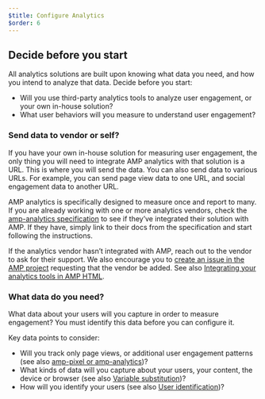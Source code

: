 ```yaml
---
$title: Configure Analytics
$order: 6
---
```


## Decide before you start

All analytics solutions are built upon knowing what data you need,
and how you intend to analyze that data. Decide before you start:

* Will you use third-party analytics tools to analyze user engagement,
or your own in-house solution?
* What user behaviors will you measure to understand user engagement?

### Send data to vendor or self?

If you have your own in-house solution for measuring user engagement,
the only thing you will need to integrate AMP analytics with that solution is a URL.
This is where you will send the data.
You can also send data to various URLs.
For example, you can send page view data to one URL,
and social engagement data to another URL.

AMP analytics is specifically designed to measure once and report to many.
If you are already working with one or more analytics vendors,
check the
[amp-analytics specification](/docs/reference/extended/amp-analytics.html)
to see if they’ve integrated their solution with AMP.
If they have, simply link to their docs from the specification
and start following the instructions.

If the analytics vendor hasn’t integrated with AMP,
reach out to the vendor to ask for their support.
We also encourage you to [create an issue in the AMP project](https://github.com/ampproject/amphtml/issues/new)
requesting that the vendor be added.
See also
[Integrating your analytics tools in AMP HTML](https://github.com/ampproject/amphtml/blob/master/extensions/amp-analytics/integrating-analytics.md).

### What data do you need?

What data about your users will you capture in order to measure engagement?
You must identify this data before you can configure it.

Key data points to consider:

* Will you track only page views, or additional user engagement patterns
(see also [amp-pixel or amp-analytics](/docs/guides/analytics/analytics_basics.html#use-amp-pixel-or-amp-analytics))?
* What kinds of data will you capture about your users, your content,
the device or browser (see also [Variable substitution](/docs/guides/analytics/analytics_basics.html#variable-substitution))?
* How will you identify your users (see also [User identification](/docs/guides/analytics/analytics_basics.html#user-identification))?
